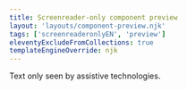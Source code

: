```yaml
---
title: Screenreader-only component preview
layout: 'layouts/component-preview.njk'
tags: ['screenreaderonlyEN', 'preview']
eleventyExcludeFromCollections: true
templateEngineOverride: njk
---
```


<gcds-sr-only>Text only seen by assistive technologies.</gcds-sr-only>
